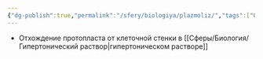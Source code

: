 ```yaml
---
{"dg-publish":true,"permalink":"/sfery/biologiya/plazmoliz/","tags":["Общаябиология"]}
---
```


- Отхождение протопласта от клеточной стенки в [[Сферы/Биология/Гипертонический раствор\|гипертоническом растворе]] 